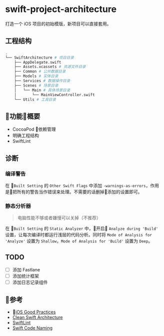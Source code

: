 # swift-project-architecture

打造一个 iOS 项目的初始模版，新项目可以直接套用。

## 工程结构

```sh
.
└── SwiftArchitecture # 项目目录
    ├── AppDelegate.swift
    ├── Assets.xcassets # 资源文件目录
    ├── Common # 公共数据目录
    ├── Models # 实体目录
    ├── Services # 数据操作目录
    ├── Scenes # 场景目录
    │   └── Main # 具体场景目录
    │       └── MainViewController.swift
    └── Utils # 工具目录
```

## 功能概要

- CocoaPod 依赖管理
- 明确工程结构
- SwiftLint

## 诊断

### 编译警告

在 `Built Setting` 的 `Other Swift Flags` 中添加 `-warnings-as-errors`，作用是把所有的警告当作错误来处理。不需要的话删掉添加的设置即可。

### 静态分析器

> 电脑性能不够或者嫌慢可以关掉（不推荐）

在 `Built Setting` 的 `Static Analyzer` 中，开启 `Analyze during 'Build'` 设置，让每次编译时都运行浅层的代码分析。同时将 `Mode of Analysis for 'Analyze'` 设置为 `Shallow`，`Mode of Analysis for 'Build'` 设置为 `Deep`。

## TODO

- [ ] 添加 Fastlane
- [ ] 添加统计框架
- [ ] 添加日志记录组件

## 参考

- [iOS Good Practices](https://github.com/futurice/ios-good-practices)
- [Clean Swift Architecture](https://clean-swift.com/clean-swift-ios-architecture)
- [SwiftLint](https://github.com/realm/SwiftLint)
- [Swift Code Naming](https://swift.org/documentation/api-design-guidelines/)


